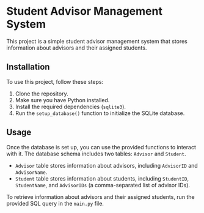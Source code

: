# Student Advisor Management System

This project is a simple student advisor management system that stores information about advisors and their assigned students.



## Installation

To use this project, follow these steps:

1. Clone the repository.
2. Make sure you have Python installed.
3. Install the required dependencies (`sqlite3`).
4. Run the `setup_database()` function to initialize the SQLite database.

## Usage

Once the database is set up, you can use the provided functions to interact with it. The database schema includes two tables: `Advisor` and `Student`.

- `Advisor` table stores information about advisors, including `AdvisorID` and `AdvisorName`.
- `Student` table stores information about students, including `StudentID`, `StudentName`, and `AdvisorIDs` (a comma-separated list of advisor IDs).

To retrieve information about advisors and their assigned students, run the provided SQL query in the `main.py` file.
